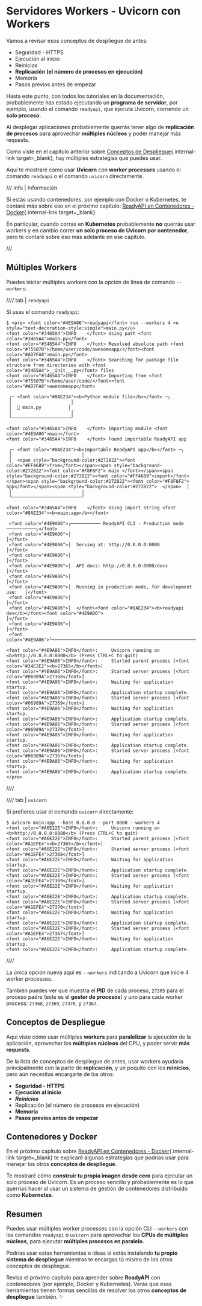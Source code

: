 # Servidores Workers - Uvicorn con Workers

Vamos a revisar esos conceptos de despliegue de antes:

* Seguridad - HTTPS
* Ejecución al inicio
* Reinicios
* **Replicación (el número de procesos en ejecución)**
* Memoria
* Pasos previos antes de empezar

Hasta este punto, con todos los tutoriales en la documentación, probablemente has estado ejecutando un **programa de servidor**, por ejemplo, usando el comando `readyapi`, que ejecuta Uvicorn, corriendo un **solo proceso**.

Al desplegar aplicaciones probablemente querrás tener algo de **replicación de procesos** para aprovechar **múltiples núcleos** y poder manejar más requests.

Como viste en el capítulo anterior sobre [Conceptos de Despliegue](concepts.md){.internal-link target=_blank}, hay múltiples estrategias que puedes usar.

Aquí te mostraré cómo usar **Uvicorn** con **worker processes** usando el comando `readyapi` o el comando `uvicorn` directamente.

/// info | Información

Si estás usando contenedores, por ejemplo con Docker o Kubernetes, te contaré más sobre eso en el próximo capítulo: [ReadyAPI en Contenedores - Docker](docker.md){.internal-link target=_blank}.

En particular, cuando corras en **Kubernetes** probablemente **no** querrás usar workers y en cambio correr **un solo proceso de Uvicorn por contenedor**, pero te contaré sobre eso más adelante en ese capítulo.

///

## Múltiples Workers

Puedes iniciar múltiples workers con la opción de línea de comando `--workers`:

//// tab | `readyapi`

Si usas el comando `readyapi`:

<div class="termy">

```console
$ <pre> <font color="#4E9A06">readyapi</font> run --workers 4 <u style="text-decoration-style:single">main.py</u>
<font color="#3465A4">INFO    </font> Using path <font color="#3465A4">main.py</font>
<font color="#3465A4">INFO    </font> Resolved absolute path <font color="#75507B">/home/user/code/awesomeapp/</font><font color="#AD7FA8">main.py</font>
<font color="#3465A4">INFO    </font> Searching for package file structure from directories with <font color="#3465A4">__init__.py</font> files
<font color="#3465A4">INFO    </font> Importing from <font color="#75507B">/home/user/code/</font><font color="#AD7FA8">awesomeapp</font>

 ╭─ <font color="#8AE234"><b>Python module file</b></font> ─╮
 │                      │
 │  🐍 main.py          │
 │                      │
 ╰──────────────────────╯

<font color="#3465A4">INFO    </font> Importing module <font color="#4E9A06">main</font>
<font color="#3465A4">INFO    </font> Found importable ReadyAPI app

 ╭─ <font color="#8AE234"><b>Importable ReadyAPI app</b></font> ─╮
 │                          │
 │  <span style="background-color:#272822"><font color="#FF4689">from</font></span><span style="background-color:#272822"><font color="#F8F8F2"> main </font></span><span style="background-color:#272822"><font color="#FF4689">import</font></span><span style="background-color:#272822"><font color="#F8F8F2"> app</font></span><span style="background-color:#272822">  </span>  │
 │                          │
 ╰──────────────────────────╯

<font color="#3465A4">INFO    </font> Using import string <font color="#8AE234"><b>main:app</b></font>

 <font color="#4E9A06">╭─────────── ReadyAPI CLI - Production mode ───────────╮</font>
 <font color="#4E9A06">│                                                     │</font>
 <font color="#4E9A06">│  Serving at: http://0.0.0.0:8000                    │</font>
 <font color="#4E9A06">│                                                     │</font>
 <font color="#4E9A06">│  API docs: http://0.0.0.0:8000/docs                 │</font>
 <font color="#4E9A06">│                                                     │</font>
 <font color="#4E9A06">│  Running in production mode, for development use:   │</font>
 <font color="#4E9A06">│                                                     │</font>
 <font color="#4E9A06">│  </font><font color="#8AE234"><b>readyapi dev</b></font><font color="#4E9A06">                                        │</font>
 <font color="#4E9A06">│                                                     │</font>
 <font color="#4E9A06">╰─────────────────────────────────────────────────────╯</font>

<font color="#4E9A06">INFO</font>:     Uvicorn running on <b>http://0.0.0.0:8000</b> (Press CTRL+C to quit)
<font color="#4E9A06">INFO</font>:     Started parent process [<font color="#34E2E2"><b>27365</b></font>]
<font color="#4E9A06">INFO</font>:     Started server process [<font color="#06989A">27368</font>]
<font color="#4E9A06">INFO</font>:     Waiting for application startup.
<font color="#4E9A06">INFO</font>:     Application startup complete.
<font color="#4E9A06">INFO</font>:     Started server process [<font color="#06989A">27369</font>]
<font color="#4E9A06">INFO</font>:     Waiting for application startup.
<font color="#4E9A06">INFO</font>:     Application startup complete.
<font color="#4E9A06">INFO</font>:     Started server process [<font color="#06989A">27370</font>]
<font color="#4E9A06">INFO</font>:     Waiting for application startup.
<font color="#4E9A06">INFO</font>:     Application startup complete.
<font color="#4E9A06">INFO</font>:     Started server process [<font color="#06989A">27367</font>]
<font color="#4E9A06">INFO</font>:     Waiting for application startup.
<font color="#4E9A06">INFO</font>:     Application startup complete.
</pre>
```

</div>

////

//// tab | `uvicorn`

Si prefieres usar el comando `uvicorn` directamente:

<div class="termy">

```console
$ uvicorn main:app --host 0.0.0.0 --port 8080 --workers 4
<font color="#A6E22E">INFO</font>:     Uvicorn running on <b>http://0.0.0.0:8080</b> (Press CTRL+C to quit)
<font color="#A6E22E">INFO</font>:     Started parent process [<font color="#A1EFE4"><b>27365</b></font>]
<font color="#A6E22E">INFO</font>:     Started server process [<font color="#A1EFE4">27368</font>]
<font color="#A6E22E">INFO</font>:     Waiting for application startup.
<font color="#A6E22E">INFO</font>:     Application startup complete.
<font color="#A6E22E">INFO</font>:     Started server process [<font color="#A1EFE4">27369</font>]
<font color="#A6E22E">INFO</font>:     Waiting for application startup.
<font color="#A6E22E">INFO</font>:     Application startup complete.
<font color="#A6E22E">INFO</font>:     Started server process [<font color="#A1EFE4">27370</font>]
<font color="#A6E22E">INFO</font>:     Waiting for application startup.
<font color="#A6E22E">INFO</font>:     Application startup complete.
<font color="#A6E22E">INFO</font>:     Started server process [<font color="#A1EFE4">27367</font>]
<font color="#A6E22E">INFO</font>:     Waiting for application startup.
<font color="#A6E22E">INFO</font>:     Application startup complete.
```

</div>

////

La única opción nueva aquí es `--workers` indicando a Uvicorn que inicie 4 worker processes.

También puedes ver que muestra el **PID** de cada proceso, `27365` para el proceso padre (este es el **gestor de procesos**) y uno para cada worker process: `27368`, `27369`, `27370`, y `27367`.

## Conceptos de Despliegue

Aquí viste cómo usar múltiples **workers** para **paralelizar** la ejecución de la aplicación, aprovechar los **múltiples núcleos** del CPU, y poder servir **más requests**.

De la lista de conceptos de despliegue de antes, usar workers ayudaría principalmente con la parte de **replicación**, y un poquito con los **reinicios**, pero aún necesitas encargarte de los otros:

* **Seguridad - HTTPS**
* **Ejecución al inicio**
* ***Reinicios***
* Replicación (el número de procesos en ejecución)
* **Memoria**
* **Pasos previos antes de empezar**

## Contenedores y Docker

En el próximo capítulo sobre [ReadyAPI en Contenedores - Docker](docker.md){.internal-link target=_blank} te explicaré algunas estrategias que podrías usar para manejar los otros **conceptos de despliegue**.

Te mostraré cómo **construir tu propia imagen desde cero** para ejecutar un solo proceso de Uvicorn. Es un proceso sencillo y probablemente es lo que querrías hacer al usar un sistema de gestión de contenedores distribuido como **Kubernetes**.

## Resumen

Puedes usar múltiples worker processes con la opción CLI `--workers` con los comandos `readyapi` o `uvicorn` para aprovechar los **CPUs de múltiples núcleos**, para ejecutar **múltiples procesos en paralelo**.

Podrías usar estas herramientas e ideas si estás instalando **tu propio sistema de despliegue** mientras te encargas tú mismo de los otros conceptos de despliegue.

Revisa el próximo capítulo para aprender sobre **ReadyAPI** con contenedores (por ejemplo, Docker y Kubernetes). Verás que esas herramientas tienen formas sencillas de resolver los otros **conceptos de despliegue** también. ✨
